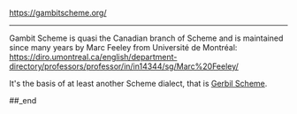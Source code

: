 https://gambitscheme.org/

---

Gambit Scheme is quasi the Canadian branch of Scheme and is maintained since many years by Marc Feeley from Université de Montréal: https://diro.umontreal.ca/english/department-directory/professors/professor/in/in14344/sg/Marc%20Feeley/

It's the basis of at least another Scheme dialect, that is [Gerbil Scheme](https://cons.io/).

##_end
